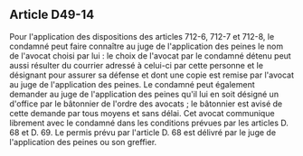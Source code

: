 Article D49-14
----
Pour l'application des dispositions des articles 712-6, 712-7 et 712-8, le
condamné peut faire connaître au juge de l'application des peines le nom de
l'avocat choisi par lui : le choix de l'avocat par le condamné détenu peut aussi
résulter du courrier adressé à celui-ci par cette personne et le désignant pour
assurer sa défense et dont une copie est remise par l'avocat au juge de
l'application des peines. Le condamné peut également demander au juge de
l'application des peines qu'il lui en soit désigné un d'office par le bâtonnier
de l'ordre des avocats ; le bâtonnier est avisé de cette demande par tous moyens
et sans délai. Cet avocat communique librement avec le condamné dans les
conditions prévues par les articles D. 68 et D. 69. Le permis prévu par
l'article D. 68 est délivré par le juge de l'application des peines ou son
greffier.

